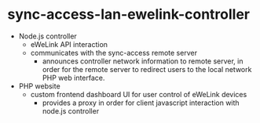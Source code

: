 # sync-access-lan-ewelink-controller

- Node.js controller 
  - eWeLink API interaction
  - communicates with the sync-access remote server 
     - announces controller network information to remote server, in order for the remote server to redirect users to the local network PHP web interface.
- PHP website
  - custom frontend dashboard UI for user control of eWeLink devices
     - provides a proxy in order for client javascript interaction with node.js controller

